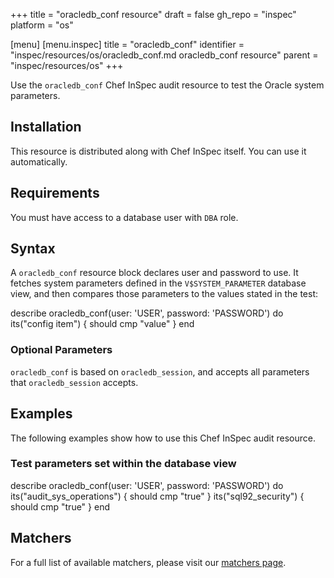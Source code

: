 +++
title = "oracledb_conf resource"
draft = false
gh_repo = "inspec"
platform = "os"

[menu]
  [menu.inspec]
    title = "oracledb_conf"
    identifier = "inspec/resources/os/oracledb_conf.md oracledb_conf resource"
    parent = "inspec/resources/os"
+++

Use the `oracledb_conf` Chef InSpec audit resource to test the Oracle system parameters.

## Installation

This resource is distributed along with Chef InSpec itself. You can use it automatically.

## Requirements

You must have access to a database user with `DBA` role.

## Syntax

A `oracledb_conf` resource block declares user and password to use. It fetches system parameters defined in the `V$SYSTEM_PARAMETER` database view, and then compares those parameters to the values stated in the test:

describe oracledb_conf(user: 'USER', password: 'PASSWORD') do
  its("config item") { should cmp "value" }
end

### Optional Parameters

`oracledb_conf` is based on `oracledb_session`, and accepts all parameters that `oracledb_session` accepts.

## Examples

The following examples show how to use this Chef InSpec audit resource.

### Test parameters set within the database view

describe oracledb_conf(user: 'USER', password: 'PASSWORD') do
  its("audit_sys_operations") { should cmp "true" }
  its("sql92_security") { should cmp "true" }
end

## Matchers

For a full list of available matchers, please visit our [matchers page](/inspec/matchers/).
